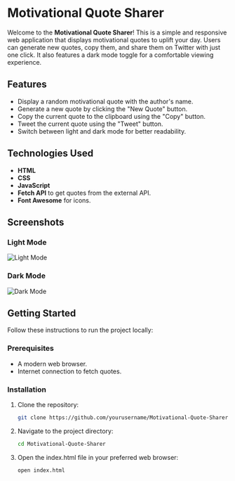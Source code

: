 # Motivational Quote Sharer

Welcome to the **Motivational Quote Sharer**! This is a simple and responsive web application that displays motivational quotes to uplift your day. Users can generate new quotes, copy them, and share them on Twitter with just one click. It also features a dark mode toggle for a comfortable viewing experience.

## Features

- Display a random motivational quote with the author's name.
- Generate a new quote by clicking the "New Quote" button.
- Copy the current quote to the clipboard using the "Copy" button.
- Tweet the current quote using the "Tweet" button.
- Switch between light and dark mode for better readability.

## Technologies Used

- **HTML**
- **CSS**
- **JavaScript**
- **Fetch API** to get quotes from the external API.
- **Font Awesome** for icons.

## Screenshots

### Light Mode
![Light Mode](path/to/light-mode-screenshot.png)

### Dark Mode
![Dark Mode](path/to/dark-mode-screenshot.png)

## Getting Started

Follow these instructions to run the project locally:

### Prerequisites

- A modern web browser.
- Internet connection to fetch quotes.

### Installation

1. Clone the repository:

   ```bash
   git clone https://github.com/yourusername/Motivational-Quote-Sharer.git

2. Navigate to the project directory:

   ```bash
   cd Motivational-Quote-Sharer

3. Open the index.html file in your preferred web browser:

   ```bash
   open index.html
